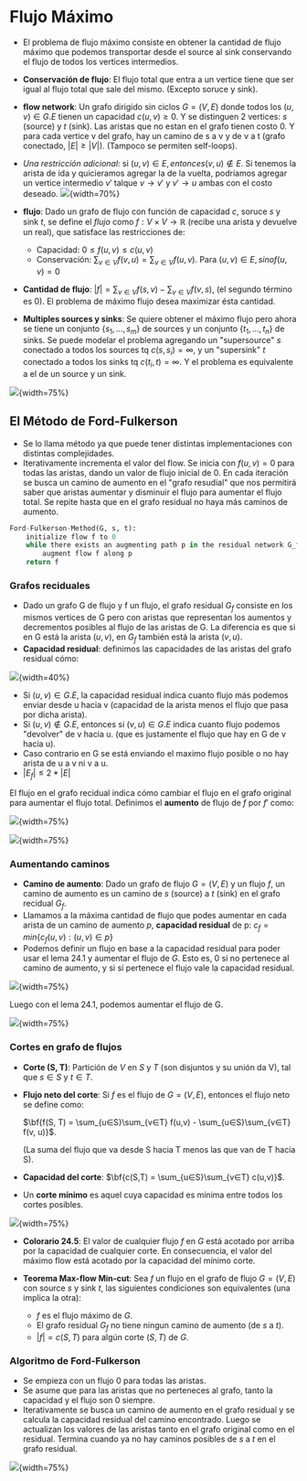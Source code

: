 # Flujo Máximo

- El problema de flujo máximo consiste en obtener la cantidad de flujo máximo que podemos transportar desde el source al sink conservando el flujo de todos los vertices intermedios.
- **Conservación de flujo**: El flujo total que entra a un vertice tiene que ser igual al flujo total que sale del mismo. (Excepto soruce y sink).
- **flow network**: Un grafo dirigido sin ciclos $G = (V, E)$ donde todos los $(u,v) ∈ G.E$ tienen un capacidad $c(u, v) ≥ 0$. Y se distinguen 2 vertices: $s$ (source) y $t$ (sink). Las aristas que no estan en el grafo tienen costo 0. Y para cada vertice v del grafo, hay un camino de s a v y de v a t (grafo conectado, $| E| ≥ |V|$). (Tampoco se permiten self-loops).
- *Una restricción adicional*: si $(u,v) \in E, entonces (v, u) \notin E$. Si tenemos la arista de ida y quicieramos agregar la de la vuelta, podríamos agregar un vertice intermedio $v'$ talque $v → v'$ y $v'→ u$ ambas con el costo deseado.
![](img/lineas_paralelas.png){width=70%}

- **flujo**: Dado un grafo de flujo con función de capacidad $c$, soruce $s$ y sink $t$, se define el *flujo* como $f: V × V → ℝ$ (recibe una arista y devuelve un real), que satisface las restricciones de:
    - Capacidad: $0 ≤ f(u, v) ≤ c(u,v)$
    - Conservación: $\sum_{v ∈ V}f(v,u) = \sum_{v ∈ V}f(u,v)$. Para $(u,v) ∈ E, sino f(u,v) = 0$
- **Cantidad de flujo**: $|f| = \sum_{v ∈ V}f(s,v) - \sum_{v ∈ V}f(v,s)$, (el segundo término es 0). El problema de máximo flujo desea maximizar ésta cantidad.

- **Multiples sources y sinks**: Se quiere obtener el máximo flujo pero ahora se tiene un conjunto $\{s_{1},...,s_{m}\}$ de sources y un conjunto $\{t_{1},...,t_{n}\}$ de sinks. Se puede modelar el problema agregando un "supersource" $s$ conectado a todos los sources tq $c(s, s_{i}) = ∞$, y un "supersink" $t$ conectado a todos los sinks tq $c(t_{i}, t) = ∞$. Y el problema es equivalente a el de un source y un sink.

![](img/multiple_source_n_sink.png){width=75%}

## El Método de Ford-Fulkerson
- Se lo llama método ya que puede tener distintas implementaciones con distintas complejidades.
- Iterativamente incrementa el valor del flow. Se inicia con $f(u,v) = 0$ para todas las aristas, dando un valor de flujo inicial de 0. En cada iteración se busca un camino de aumento en el "grafo resudial" que nos permitirá saber que aristas aumentar y disminuir el flujo para aumentar el flujo total. Se repite hasta que en el grafo residual no haya más caminos de aumento.

```Python
Ford-Fulkerson-Method(G, s, t):
    initialize flow f to 0
    while there exists an augmenting path p in the residual network G_f
        augment flow f along p
    return f

```

### Grafos reciduales
- Dado un grafo G de flujo y f un flujo, el grafo residual $G_{f}$ consiste en los mismos vertices de G pero con aristas que representan los aumentos y decrementos posibles al flujo de las aristas de G. La diferencia es que si en G está la arista $(u, v)$, en $G_{f}$ también está la arista $(v, u)$. 
- **Capacidad residual**: definimos las capacidades de las aristas del grafo residual cómo:

![](img/capacidad_residual.png){width=40%} 

  - Si  $(u, v) ∈ G.E$, la capacidad residual indica cuanto flujo más podemos enviar desde u hacia v (capacidad de la arista menos el flujo que pasa por dicha arista).
  - Si $(u, v) \notin  G.E$, entonces si $(v, u) ∈ G.E$ indica cuanto flujo podemos "devolver" de v hacia u. (que es justamente el flujo que hay en G de v hacia u).
  - Caso contrario en G se está enviando el maximo flujo posible o no hay arista de u a v ni v a u. 
  - $|E_{f}| \leq 2*|E|$

El flujo en el grafo recidual indica cómo cambiar el flujo en el grafo original para aumentar el flujo total.
Definimos el **aumento** de flujo de $f$ por $f'$ como:

![](img/aumentar_flow_por_recidual.png){width=75%}

![](img/lema24_1.png){width=75%}

### Aumentando caminos

- **Camino de aumento**: Dado un grafo de flujo $G=(V,E)$ y un flujo $f$, un camino de aumento es un camino de $s$ (source) a $t$ (sink) en el grafo recidual $G_{f}$.
- Llamamos a la máxima cantidad de flujo que podes aumentar en cada arista de un camino de aumento $p$, **capacidad residual** de p: $c_{f} = min\{c_{f}(u,v):(u,v) ∈ p\}$ 
- Podemos definir un flujo en base a la capacidad residual para poder usar el lema 24.1 y aumentar el flujo de $G$. Esto es, 0 si no pertenece al camino de aumento, y si sí pertenece el flujo vale la capacidad residual.
    
![](img/lema24_2.png){width=75%}

Luego con el lema 24.1, podemos aumentar el flujo de G.

![](img/colorario_24_3.png){width=75%}

### Cortes en grafo de flujos

- **Corte (S, T)**: Partición de $V$ en $S$ y $T$ (son disjuntos y su unión da V), tal que $s ∈ S$ y $t ∈ T$.
- **Flujo neto del corte**: Si $f$ es el flujo de $G = (V, E)$, entonces el flujo neto se define como:
  
  $\bf{f(S, T) = \sum_{u∈S}\sum_{v∈T} f(u,v) - \sum_{u∈S}\sum_{v∈T} f(v, u)}$. 
  
  (La suma del flujo que va desde S hacia T menos las que van de T hacia S).
- **Capacidad del corte**: $\bf{c(S,T) = \sum_{u∈S}\sum_{v∈T} c(u,v)}$.
- Un **corte mínimo** es aquel cuya capacidad es mínima entre todos los cortes posibles.
  
![](img/lema_24_4.png){width=75%}

- **Colorario 24.5**: El valor de cualquier flujo $f$ en $G$ está acotado por arriba por la capacidad de cualquier corte. En consecuencia, el valor del máximo flow está acotado por la capacidad del mínimo corte.

- **Teorema Max-flow Min-cut**: Sea $f$ un flujo en el grafo de flujo $G = (V, E)$ con source $s$ y sink $t$, las siguientes condiciones son equivalentes (una implica la otra):
    - $f$ es el flujo máximo de $G$.
    - El grafo residual $G_{f}$ no tiene ningun camino de aumento (de $s$ a $t$).
    - $|f| = c(S,T)$ para algún corte $(S,T)$ de $G$.  

### Algoritmo de Ford-Fulkerson
- Se empieza con un flujo 0 para todas las aristas.
- Se asume que para las aristas que no perteneces al grafo, tanto la capacidad y el flujo son 0 siempre.
- Iterativamente se busca un camino de aumento en el grafo residual y se calcula la capacidad residual del camino encontrado. Luego se actualizan los valores de las aristas tanto en el grafo original como en el residual. Termina cuando ya no hay caminos posibles de $s$ a $t$ en el grafo residual.
  
![](img/ford-fulkerson-alg.png){width=75%}